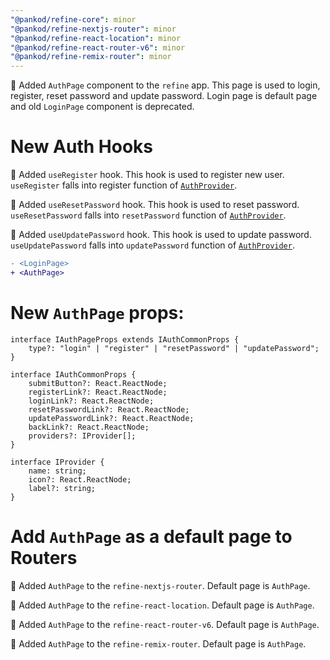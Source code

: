 ```yaml
---
"@pankod/refine-core": minor
"@pankod/refine-nextjs-router": minor
"@pankod/refine-react-location": minor
"@pankod/refine-react-router-v6": minor
"@pankod/refine-remix-router": minor
---
```


🎉 Added `AuthPage` component to the `refine` app. This page is used to login, register, reset password and update password. Login page is default page and old `LoginPage` component is deprecated.

# New Auth Hooks

📌 Added `useRegister` hook. This hook is used to register new user. `useRegister` falls into register function of [`AuthProvider`](https://refine.dev/docs/core/providers/auth-provider/).

📌 Added `useResetPassword` hook. This hook is used to reset password. `useResetPassword` falls into `resetPassword` function of [`AuthProvider`](https://refine.dev/docs/core/providers/auth-provider/).

📌 Added `useUpdatePassword` hook. This hook is used to update password. `useUpdatePassword` falls into `updatePassword` function of [`AuthProvider`](https://refine.dev/docs/core/providers/auth-provider/).

```diff
- <LoginPage>
+ <AuthPage>
```

# New `AuthPage` props:

```info
interface IAuthPageProps extends IAuthCommonProps {
    type?: "login" | "register" | "resetPassword" | "updatePassword";
}

interface IAuthCommonProps {
    submitButton?: React.ReactNode;
    registerLink?: React.ReactNode;
    loginLink?: React.ReactNode;
    resetPasswordLink?: React.ReactNode;
    updatePasswordLink?: React.ReactNode;
    backLink?: React.ReactNode;
    providers?: IProvider[];
}

interface IProvider {
    name: string;
    icon?: React.ReactNode;
    label?: string;
}
```

# Add `AuthPage` as a default page to Routers

📌 Added `AuthPage` to the `refine-nextjs-router`. Default page is `AuthPage`.

📌 Added `AuthPage` to the `refine-react-location`. Default page is `AuthPage`.

📌 Added `AuthPage` to the `refine-react-router-v6`. Default page is `AuthPage`.

📌 Added `AuthPage` to the `refine-remix-router`. Default page is `AuthPage`.
